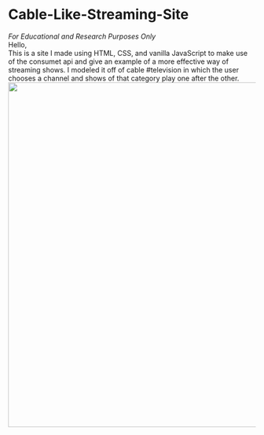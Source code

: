 # Cable-Like-Streaming-Site

*For Educational and Research Purposes Only*<br />
Hello,<br />
This is a site I made using HTML, CSS, and vanilla JavaScript to make use of the consumet api and give an example of a more effective way of streaming shows. I modeled it off of cable #television in which the user chooses a channel and shows of that category play one after the other. <br /><image src = "images/Screenshot 2023-02-24 at 1.17.44 AM.png" style = "width: 700px;">